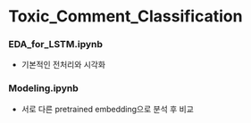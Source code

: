 # Toxic_Comment_Classification
 
### EDA_for_LSTM.ipynb
* 기본적인 전처리와 시각화

### Modeling.ipynb
* 서로 다른 pretrained embedding으로 분석 후 비교

